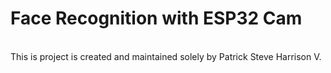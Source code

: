 <h1>Face Recognition with ESP32 Cam</h1>
<br>
This is project is created and maintained solely by Patrick Steve Harrison V. 
